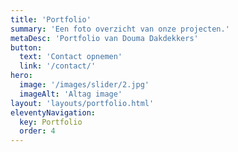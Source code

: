 ```yaml
---
title: 'Portfolio'
summary: 'Een foto overzicht van onze projecten.'
metaDesc: 'Portfolio van Douma Dakdekkers'
button:
  text: 'Contact opnemen'
  link: '/contact/'
hero:
  image: '/images/slider/2.jpg'
  imageAlt: 'Altag image'
layout: 'layouts/portfolio.html'
eleventyNavigation:
  key: Portfolio
  order: 4
---
```

